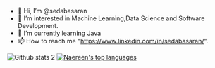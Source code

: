 - 👋  Hi, I’m @sedabasaran
- 👀  I’m interested in Machine Learning,Data Science and Software Development.
- 🌱  I’m currently learning Java
- 📫  How to reach me "https://www.linkedin.com/in/sedabasaran/".

![Github stats 2](https://github-readme-stats.vercel.app/api?username=sedabasaran&show_icons=true&theme=radical) [![Naereen's top languages](https://github-readme-stats.vercel.app/api/top-langs/?username=sedabasaran&theme=blue-green)](https://github.com/anuraghazra/github-readme-stats)




<!---
sedabasaran/sedabasaran is a ✨ special ✨ repository because its `README.md` (this file) appears on your GitHub profile.
You can click the Preview link to take a look at your changes.
--->
